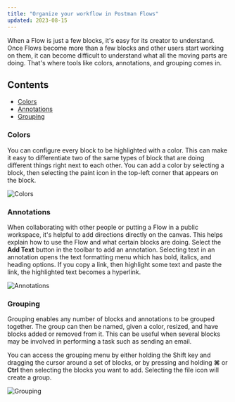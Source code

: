 ```yaml
---
title: "Organize your workflow in Postman Flows"
updated: 2023-08-15
---
```


When a Flow is just a few blocks, it's easy for its creator to understand. Once Flows become more than a few blocks and other users start working on them, it can become difficult to understand what all the moving parts are doing. That's where tools like colors, annotations, and grouping comes in.

## Contents

* [Colors](#colors)
* [Annotations](#annotations)
* [Grouping](#grouping)

### Colors

You can configure every block to be highlighted with a color. This can make it easy to differentiate two of the same types of block that are doing different things right next to each other. You can add a color by selecting a block, then selecting the paint icon in the top-left corner that appears on the block.

<img src="https://assets.postman.com/postman-labs-docs/concepts/colors.gif" alt="Colors" fetchpriority="low" loading="lazy" />

### Annotations

When collaborating with other people or putting a Flow in a public workspace, it's helpful to add directions directly on the canvas. This helps explain how to use the Flow and what certain blocks are doing. Select the **Add Text** button in the toolbar to add an annotation. Selecting text in an annotation opens the text formatting menu which has bold, italics, and heading options. If you copy a link, then highlight some text and paste the link, the highlighted text becomes a hyperlink.

<img src="https://assets.postman.com/postman-labs-docs/concepts/annotations.gif" alt="Annotations" fetchpriority="low" loading="lazy" />

### Grouping

Grouping enables any number of blocks and annotations to be grouped together. The group can then be named, given a color, resized, and have blocks added or removed from it. This can be useful when several blocks may be involved in performing a task such as sending an email.

You can access the grouping menu by either holding the Shift key and dragging the cursor around a set of blocks, or by pressing and holding **⌘** or **Ctrl** then selecting the blocks you want to add. Selecting the file icon will create a group.

<img src="https://assets.postman.com/postman-labs-docs/concepts/grouping.gif" alt="Grouping" fetchpriority="low" loading="lazy" />
